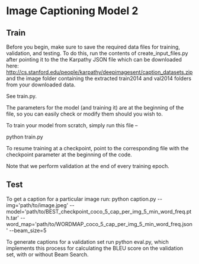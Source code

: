 # Image Captioning Model 2

## Train
Before you begin, make sure to save the required data files for training, validation, and testing. To do this, run the contents of create_input_files.py after pointing it to the the Karpathy JSON file which can be downloaded here: http://cs.stanford.edu/people/karpathy/deepimagesent/caption_datasets.zip and the image folder containing the extracted train2014 and val2014 folders from your downloaded data.

See train.py.

The parameters for the model (and training it) are at the beginning of the file, so you can easily check or modify them should you wish to.

To train your model from scratch, simply run this file –

python train.py

To resume training at a checkpoint, point to the corresponding file with the checkpoint parameter at the beginning of the code.

Note that we perform validation at the end of every training epoch.

## Test
To get a  caption for a particular image run:
python caption.py --img='path/to/image.jpeg' --model='path/to/BEST_checkpoint_coco_5_cap_per_img_5_min_word_freq.pth.tar' --word_map='path/to/WORDMAP_coco_5_cap_per_img_5_min_word_freq.json' --beam_size=5

To generate captions for a validation set
run python eval.py, which implements this process for calculating the BLEU score on the validation set, with or without Beam Search.
